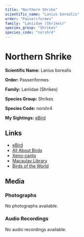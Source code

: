 ```yaml
---
title: "Northern Shrike"
scientific_name: "Lanius borealis"
order: "Passeriformes"
family: "Laniidae (Shrikes)"
species_group: "Shrikes"
species_code: "norshr4"
---
```


# Northern Shrike

**Scientific Name:** Lanius borealis

**Order:** Passeriformes

**Family:** Laniidae (Shrikes)

**Species Group:** Shrikes

**Species Code:** norshr4

**My Sightings:** [eBird](https://ebird.org/lifelist?r=world&time=life&spp=norshr4)

## Links
* [eBird](https://ebird.org/species/norshr4) 
* [All About Birds](https://www.allaboutbirds.org/guide/norshr4) 
* [Xeno-canto](https://www.xeno-canto.org/species/norshr4) 
* [Macaulay Library](https://search.macaulaylibrary.org/catalog?taxonCode=norshr4&sort=rating_rank_desc)
* [Birds of the World](https://birdsoftheworld.org/bow/species/norshr4)

## Media
### Photographs
No photographs available.

### Audio Recordings
No audio recordings available.
